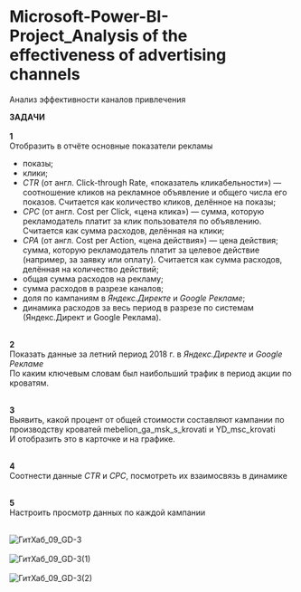 # Microsoft-Power-BI-Project_Analysis of the effectiveness of advertising channels
Анализ эффективности каналов привлечения

**ЗАДАЧИ**<br><br>
**1**<br>
Отобразить в отчёте основные показатели рекламы<br>
- показы;<br>
- клики;<br>
- *CTR* (от англ. Click-through Rate, «показатель кликабельности») — соотношение кликов на рекламное объявление и общего числа его показов. Считается как количество кликов, делённое на показы;<br>
- *CPC* (от англ. Cost per Click, «цена клика») — сумма, которую рекламодатель платит за клик пользователя по объявлению. Считается как сумма расходов, делённая на клики;<br>
- *CPA* (от англ. Cost per Action, «цена действия») — цена действия; сумма, которую рекламодатель платит за целевое действие (например, за заявку или оплату). Считается как сумма расходов, делённая на количество действий;<br>
- общая сумма расходов на рекламу;<br>
- сумма расходов в разрезе каналов;<br>
- доля по кампаниям в *Яндекс.Директе* и *Google Рекламе*;<br>
- динамика расходов за весь период в разрезе по системам (Яндекс.Директ и Google Реклама).<br><br>

**2**<br>
Показать данные за летний период 2018 г. в *Яндекс.Директе* и *Google Рекламе*<br>
По каким ключевым словам был наибольший трафик в период акции по кроватям.<br><br>

**3**<br>
Выявить, какой процент от общей стоимости составляют кампании по производству кроватей mebelion_ga_msk_s_krovati и YD_msc_krovati<br>
И отобразить это в карточке и на графике.<br><br>

**4**<br>
Соотнести данные *CTR* и *CPC*, посмотреть их взаимосвязь в динамике<br><br>

**5**<br>
Настроить просмотр данных по каждой кампании<br><br>

![ГитХаб_09_GD-3](https://user-images.githubusercontent.com/110056199/217571354-eba6ee6e-1918-482c-aad6-806f50a3079b.jpg)
<br><br>
![ГитХаб_09_GD-3(1)](https://user-images.githubusercontent.com/110056199/217571550-c2813ce3-99df-46a8-92cf-6544f1fc9d5e.jpg)
<br><br>
![ГитХаб_09_GD-3(2)](https://user-images.githubusercontent.com/110056199/217571630-25c7eeef-5117-4ac5-a1b3-627a07c79add.jpg)


